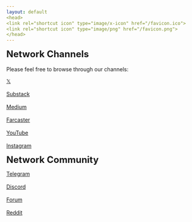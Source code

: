 ```yaml
---
layout: default
<head>
<link rel="shortcut icon" type="image/x-icon" href="/favicon.ico">
<link rel="shortcut icon" type="image/png" href="/favicon.png">
</head>
---
```

<b><font size="5">Network Channels</font></b>
<br>
<br>
Please feel free to browse through our channels: 

<a href="https://x.com/netxork" target="_blank">𝕏</a>
<br>
<br>
<a href="https://network.substack.com/" target="_blank">Substack</a>
<br>
<br>
<a href="https://medium.com/@network" target="_blank">Medium</a>
<br>
<br>
<a href="https://farcaster.xyz/netxork" target="_blank">Farcaster</a>
<br>
<br>
<a href="https://youtube.com/@netxork" target="_blank">YouTube</a>
<br>
<br>
<a href="https://instagram.com/netxork" target="_blank">Instagram</a>
<br>

<b><font size="5">Network Community</font></b>

<a href="https://t.me/networkfoundation" target="_blank">Telegram</a>
<br>
<br>
<a href="https://discord.gg/sCtK6YK" target="_blank">Discord</a>
<br>
<br>
<a href="https://network.flarum.cloud" target="_blank">Forum</a>
<br>
<br>
<a href="https://reddit.com/r/netxork" target="_blank">Reddit</a>
<br>
<br>




